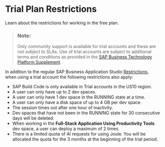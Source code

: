 <!-- loioc3a2c3eff7f54fb8ab1d46d1c4b94f0a -->

# Trial Plan Restrictions

Learn about the restrictions for working in the free plan.

> ### Note:  
> Only community support is available for trial accounts and these are not subject to SLAs. Use of trial accounts are subject to additional terms and conditions as provided in the [SAP Business Technology Platform Supplement](https://www.sap.com/about/trust-center/agreements/cloud/cloud-services.html?tag=language:english&search=Supplement%20Business%20Technology%20Platform&sort=latest_desc).

In addition to the regular SAP Business Application Studio [Restrictions](restrictions-76db362.md), when using a trial account the following restrictions also apply:

-   SAP Build Code is only available in Trial accounts in the US10 region.
-   A user can only have up to 2 dev spaces.
-   A user can only have 1 dev space in the RUNNING state at a time.
-   A user can only have a disk space of up to 4 GB per dev space.
-   The session times out after one hour of inactivity.
-   Dev spaces that have not been in the RUNNING state for 30 consecutive days will be deleted.
-   When working in the **Full-Stack Application Using Productivity Tools** dev space, a user can deploy a maximum of 2 times.
-   There is a limited quota of AI requests for using Joule. You will be allocated the quota for the 3 months at the beginning of the trial period.

